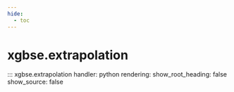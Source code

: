 ```yaml
---
hide:
  - toc
---
```


# xgbse.extrapolation
::: xgbse.extrapolation
    handler: python
    rendering:
      show_root_heading: false
      show_source: false
